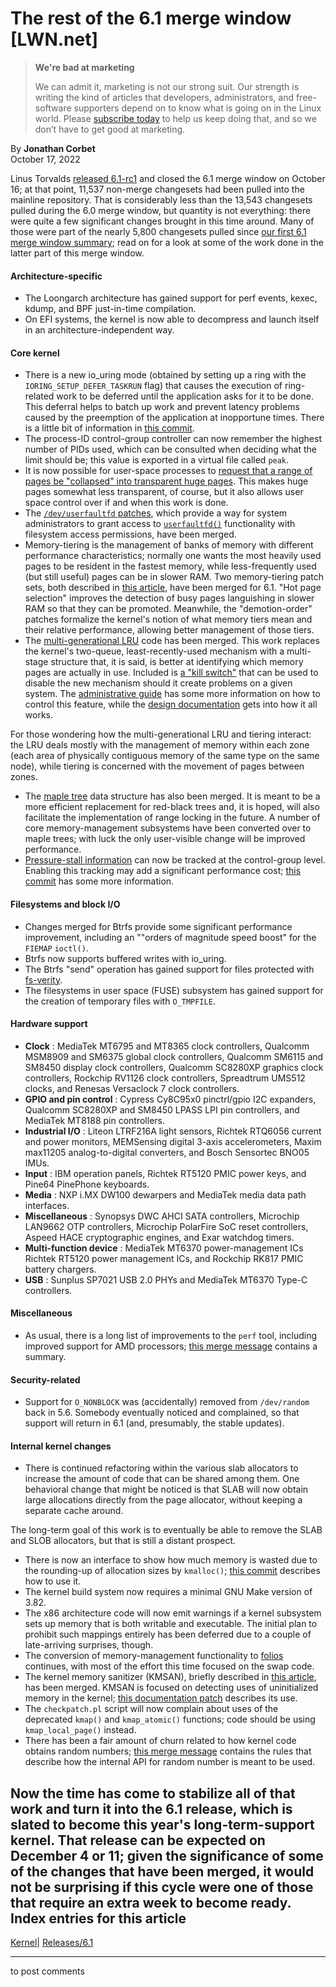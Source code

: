 # The rest of the 6.1 merge window [LWN.net]

> **We're bad at marketing**
> 
> We can admit it, marketing is not our strong suit. Our strength is writing the kind of articles that developers, administrators, and free-software supporters depend on to know what is going on in the Linux world. Please [subscribe today](/Promo/nsn-bad/subscribe) to help us keep doing that, and so we don’t have to get good at marketing. 

By **Jonathan Corbet**  
October 17, 2022 

Linus Torvalds [released 6.1-rc1](/ml/linux-kernel/CAHk-=wj6y5fipM2A5kEuOO9qm5PBzUY=-m9viEahhtxT09KR_g@mail.gmail.com/) and closed the 6.1 merge window on October 16; at that point, 11,537 non-merge changesets had been pulled into the mainline repository. That is considerably less than the 13,543 changesets pulled during the 6.0 merge window, but quantity is not everything: there were quite a few significant changes brought in this time around. Many of those were part of the nearly 5,800 changesets pulled since [our first 6.1 merge window summary](/Articles/910312/); read on for a look at some of the work done in the latter part of this merge window. 

#### Architecture-specific

  * The Loongarch architecture has gained support for perf events, kexec, kdump, and BPF just-in-time compilation. 
  * On EFI systems, the kernel is now able to decompress and launch itself in an architecture-independent way. 



#### Core kernel

  * There is a new io_uring mode (obtained by setting up a ring with the `IORING_SETUP_DEFER_TASKRUN` flag) that causes the execution of ring-related work to be deferred until the application asks for it to be done. This deferral helps to batch up work and prevent latency problems caused by the preemption of the application at inopportune times. There is a little bit of information in [this commit](https://git.kernel.org/linus/c0e0d6ba25f1). 
  * The process-ID control-group controller can now remember the highest number of PIDs used, which can be consulted when deciding what the limit should be; this value is exported in a virtual file called `peak`. 
  * It is now possible for user-space processes to [request that a range of pages be "collapsed" into transparent huge pages](/Articles/887753/). This makes huge pages somewhat less transparent, of course, but it also allows user space control over if and when this work is done. 
  * The [`/dev/userfaultfd` patches](/Articles/897260/), which provide a way for system administrators to grant access to [`userfaultfd()`](https://man7.org/linux/man-pages/man2/userfaultfd.2.html) functionality with filesystem access permissions, have been merged. 
  * Memory-tiering is the management of banks of memory with different performance characteristics; normally one wants the most heavily used pages to be resident in the fastest memory, while less-frequently used (but still useful) pages can be in slower RAM. Two memory-tiering patch sets, both described in [this article](/Articles/898766/), have been merged for 6.1. "Hot page selection" improves the detection of busy pages languishing in slower RAM so that they can be promoted. Meanwhile, the "demotion-order" patches formalize the kernel's notion of what memory tiers mean and their relative performance, allowing better management of those tiers. 
  * The [multi-generational LRU](/Articles/894859/) code has been merged. This work replaces the kernel's two-queue, least-recently-used mechanism with a multi-stage structure that, it is said, is better at identifying which memory pages are actually in use. Included is [a "kill switch"](https://git.kernel.org/linus/354ed5974429) that can be used to disable the new mechanism should it create problems on a given system. The [administrative guide](https://git.kernel.org/linus/07017acb0601) has some more information on how to control this feature, while the [design documentation](https://git.kernel.org/linus/8be976a0937a) gets into how it all works. 

For those wondering how the multi-generational LRU and tiering interact: the LRU deals mostly with the management of memory within each zone (each area of physically contiguous memory of the same type on the same node), while tiering is concerned with the movement of pages between zones. 
  * The [maple tree](/Articles/845507/) data structure has also been merged. It is meant to be a more efficient replacement for red-black trees and, it is hoped, will also facilitate the implementation of range locking in the future. A number of core memory-management subsystems have been converted over to maple trees; with luck the only user-visible change will be improved performance. 
  * [Pressure-stall information](/Articles/759781/) can now be tracked at the control-group level. Enabling this tracking may add a significant performance cost; [this commit](https://git.kernel.org/linus/34f26a15611a) has some more information. 




#### Filesystems and block I/O

  * Changes merged for Btrfs provide some significant performance improvement, including an ""orders of magnitude speed boost" for the `FIEMAP` `ioctl()`. 
  * Btrfs now supports buffered writes with io_uring. 
  * The Btrfs "send" operation has gained support for files protected with [fs-verity](/Articles/790185/). 
  * The filesystems in user space (FUSE) subsystem has gained support for the creation of temporary files with `O_TMPFILE`. 



#### Hardware support

  * **Clock** : MediaTek MT6795 and MT8365 clock controllers, Qualcomm MSM8909 and SM6375 global clock controllers, Qualcomm SM6115 and SM8450 display clock controllers, Qualcomm SC8280XP graphics clock controllers, Rockchip RV1126 clock controllers, Spreadtrum UMS512 clocks, and Renesas Versaclock 7 clock controllers. 
  * **GPIO and pin control** : Cypress Cy8C95x0 pinctrl/gpio I2C expanders, Qualcomm SC8280XP and SM8450 LPASS LPI pin controllers, and MediaTek MT8188 pin controllers. 
  * **Industrial I/O** : Liteon LTRF216A light sensors, Richtek RTQ6056 current and power monitors, MEMSensing digital 3-axis accelerometers, Maxim max11205 analog-to-digital converters, and Bosch Sensortec BNO05 IMUs. 
  * **Input** : IBM operation panels, Richtek RT5120 PMIC power keys, and Pine64 PinePhone keyboards. 
  * **Media** : NXP i.MX DW100 dewarpers and MediaTek media data path interfaces. 
  * **Miscellaneous** : Synopsys DWC AHCI SATA controllers, Microchip LAN9662 OTP controllers, Microchip PolarFire SoC reset controllers, Aspeed HACE cryptographic engines, and Exar watchdog timers. 
  * **Multi-function device** : MediaTek MT6370 power-management ICs Richtek RT5120 power management ICs, and Rockchip RK817 PMIC battery chargers. 
  * **USB** : Sunplus SP7021 USB 2.0 PHYs and MediaTek MT6370 Type-C controllers. 



#### Miscellaneous

  * As usual, there is a long list of improvements to the `perf` tool, including improved support for AMD processors; [this merge message](https://git.kernel.org/linus/d465bff130bf) contains a summary. 



#### Security-related

  * Support for `O_NONBLOCK` was (accidentally) removed from `/dev/random` back in 5.6. Somebody eventually noticed and complained, so that support will return in 6.1 (and, presumably, the stable updates). 



#### Internal kernel changes

  * There is continued refactoring within the various slab allocators to increase the amount of code that can be shared among them. One behavioral change that might be noticed is that SLAB will now obtain large allocations directly from the page allocator, without keeping a separate cache around. 

The long-term goal of this work is to eventually be able to remove the SLAB and SLOB allocators, but that is still a distant prospect. 
  * There is now an interface to show how much memory is wasted due to the rounding-up of allocation sizes by `kmalloc()`; [this commit](https://git.kernel.org/linus/6edf2576a6cc) describes how to use it. 
  * The kernel build system now requires a minimal GNU Make version of 3.82. 
  * The x86 architecture code will now emit warnings if a kernel subsystem sets up memory that is both writable and executable. The initial plan to prohibit such mappings entirely has been deferred due to a couple of late-arriving surprises, though. 
  * The conversion of memory-management functionality to [folios](/Articles/893512/) continues, with most of the effort this time focused on the swap code. 
  * The kernel memory sanitizer (KMSAN), briefly described in [this article](/Articles/909245/#more), has been merged. KMSAN is focused on detecting uses of uninitialized memory in the kernel; [this documentation patch](https://git.kernel.org/linus/93858ae70cf4) describes its use. 
  * The `checkpatch.pl` script will now complain about uses of the deprecated `kmap()` and `kmap_atomic()` functions; code should be using `kmap_local_page()` instead. 
  * There has been a fair amount of churn related to how kernel code obtains random numbers; [this merge message](https://git.kernel.org/linus/f1947d7c8a61) contains the rules that describe how the internal API for random number is meant to be used. 




Now the time has come to stabilize all of that work and turn it into the 6.1 release, which is slated to become this year's long-term-support kernel. That release can be expected on December 4 or 11; given the significance of some of the changes that have been merged, it would not be surprising if this cycle were one of those that require an extra week to become ready.  
Index entries for this article  
---  
[Kernel](/Kernel/Index)| [Releases/6.1](/Kernel/Index#Releases-6.1)  
  


* * *

to post comments 
